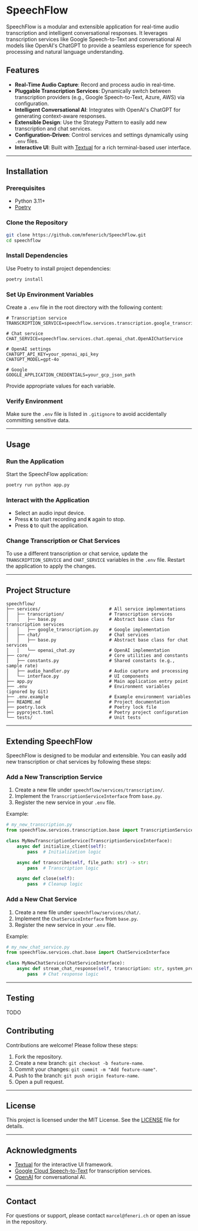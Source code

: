 # SpeechFlow

SpeechFlow is a modular and extensible application for real-time audio transcription and intelligent conversational responses. It leverages transcription services like Google Speech-to-Text and conversational AI models like OpenAI's ChatGPT to provide a seamless experience for speech processing and natural language understanding.

## Features

- **Real-Time Audio Capture**: Record and process audio in real-time.
- **Pluggable Transcription Services**: Dynamically switch between transcription providers (e.g., Google Speech-to-Text, Azure, AWS) via configuration.
- **Intelligent Conversational AI**: Integrates with OpenAI's ChatGPT for generating context-aware responses.
- **Extensible Design**: Use the Strategy Pattern to easily add new transcription and chat services.
- **Configuration-Driven**: Control services and settings dynamically using `.env` files.
- **Interactive UI**: Built with [Textual](https://textual.textualize.io/) for a rich terminal-based user interface.

---

## Installation

### Prerequisites
- Python 3.11+
- [Poetry](https://python-poetry.org/)

### Clone the Repository
```bash
git clone https://github.com/mfenerich/SpeechFlow.git
cd speechflow
```

### Install Dependencies
Use Poetry to install project dependencies:
```bash
poetry install
```

### Set Up Environment Variables
Create a `.env` file in the root directory with the following content:

```env
# Transcription service
TRANSCRIPTION_SERVICE=speechflow.services.transcription.google_transcription.GoogleTranscriptionService

# Chat service
CHAT_SERVICE=speechflow.services.chat.openai_chat.OpenAIChatService

# OpenAI settings
CHATGPT_API_KEY=your_openai_api_key
CHATGPT_MODEL=gpt-4o

# Google
GOOGLE_APPLICATION_CREDENTIALS=your_gcp_json_path
```

Provide appropriate values for each variable.

### Verify Environment
Make sure the `.env` file is listed in `.gitignore` to avoid accidentally committing sensitive data.

---

## Usage

### Run the Application
Start the SpeechFlow application:
```bash
poetry run python app.py
```

### Interact with the Application
- Select an audio input device.
- Press **`K`** to start recording and **`K`** again to stop.
- Press **`Q`** to quit the application.

### Change Transcription or Chat Services
To use a different transcription or chat service, update the `TRANSCRIPTION_SERVICE` and `CHAT_SERVICE` variables in the `.env` file. Restart the application to apply the changes.

---

## Project Structure

```plaintext
speechflow/
├── services/                          # All service implementations
│   ├── transcription/                 # Transcription services
│   │   ├── base.py                    # Abstract base class for transcription services
│   │   ├── google_transcription.py    # Google implementation
│   ├── chat/                          # Chat services
│   │   ├── base.py                    # Abstract base class for chat services
│   │   └── openai_chat.py             # OpenAI implementation
├── core/                              # Core utilities and constants
│   ├── constants.py                   # Shared constants (e.g., sample rate)
│   ├── audio_handler.py               # Audio capture and processing
│   └── interface.py                   # UI components
├── app.py                             # Main application entry point
├── .env                               # Environment variables (ignored by Git)
├── .env.example                       # Example environment variables
├── README.md                          # Project documentation
├── poetry.lock                        # Poetry lock file
├── pyproject.toml                     # Poetry project configuration
└── tests/                             # Unit tests
```

---

## Extending SpeechFlow

SpeechFlow is designed to be modular and extensible. You can easily add new transcription or chat services by following these steps:

### Add a New Transcription Service
1. Create a new file under `speechflow/services/transcription/`.
2. Implement the `TranscriptionServiceInterface` from `base.py`.
3. Register the new service in your `.env` file.

Example:
```python
# my_new_transcription.py
from speechflow.services.transcription.base import TranscriptionServiceInterface

class MyNewTranscriptionService(TranscriptionServiceInterface):
    async def initialize_client(self):
        pass  # Initialization logic

    async def transcribe(self, file_path: str) -> str:
        pass  # Transcription logic

    async def close(self):
        pass  # Cleanup logic
```

### Add a New Chat Service
1. Create a new file under `speechflow/services/chat/`.
2. Implement the `ChatServiceInterface` from `base.py`.
3. Register the new service in your `.env` file.

Example:
```python
# my_new_chat_service.py
from speechflow.services.chat.base import ChatServiceInterface

class MyNewChatService(ChatServiceInterface):
    async def stream_chat_response(self, transcription: str, system_prompt: str):
        pass  # Chat response logic
```

---

## Testing

TODO

## Contributing

Contributions are welcome! Please follow these steps:
1. Fork the repository.
2. Create a new branch: `git checkout -b feature-name`.
3. Commit your changes: `git commit -m "Add feature-name"`.
4. Push to the branch: `git push origin feature-name`.
5. Open a pull request.

---

## License

This project is licensed under the MIT License. See the [LICENSE](LICENSE) file for details.

---

## Acknowledgments
- [Textual](https://textual.textualize.io/) for the interactive UI framework.
- [Google Cloud Speech-to-Text](https://cloud.google.com/speech-to-text) for transcription services.
- [OpenAI](https://openai.com/) for conversational AI.

---

## Contact
For questions or support, please contact `marcel@feneri.ch` or open an issue in the repository.

